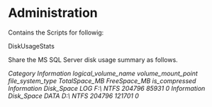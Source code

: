 # Administration

Contains the Scripts for followig:

<BOLD>DiskUsageStats</BOLD>

<P>Share the MS SQL Server disk usage summary as follows.</P>
<I>Category	Information	logical_volume_name	volume_mount_point	file_system_type	TotalSpace_MB	FreeSpace_MB	is_compressed
Information	Disk_Space	LOG	F:\	NTFS	204796	85931	0
Information	Disk_Space	DATA	D:\	NTFS	204796	121701	0</I>

